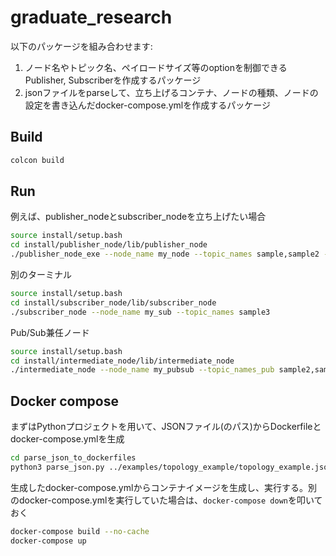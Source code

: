 # graduate_research

以下のパッケージを組み合わせます:
1. ノード名やトピック名、ペイロードサイズ等のoptionを制御できるPublisher, Subscriberを作成するパッケージ
2. jsonファイルをparseして、立ち上げるコンテナ、ノードの種類、ノードの設定を書き込んだdocker-compose.ymlを作成するパッケージ

## Build
```bash
colcon build
```

## Run
例えば、publisher_nodeとsubscriber_nodeを立ち上げたい場合
``` bash
source install/setup.bash
cd install/publisher_node/lib/publisher_node
./publisher_node_exe --node_name my_node --topic_names sample,sample2 -s 8,16  -p 1000,500
```
別のターミナル
``` bash
source install/setup.bash
cd install/subscriber_node/lib/subscriber_node
./subscriber_node --node_name my_sub --topic_names sample3
```
Pub/Sub兼任ノード
``` bash
source install/setup.bash
cd install/intermediate_node/lib/intermediate_node
./intermediate_node --node_name my_pubsub --topic_names_pub sample2,sample3 --topic_names_sub sample,sample2 -s 8,16 -p 500,1000
```

## Docker compose
まずはPythonプロジェクトを用いて、JSONファイル(のパス)からDockerfileとdocker-compose.ymlを生成
```bash
cd parse_json_to_dockerfiles
python3 parse_json.py ../examples/topology_example/topology_example.json 
```
生成したdocker-compose.ymlからコンテナイメージを生成し、実行する。別のdocker-compose.ymlを実行していた場合は、`docker-compose down`を叩いておく
```bash
docker-compose build --no-cache
docker-compose up
```
